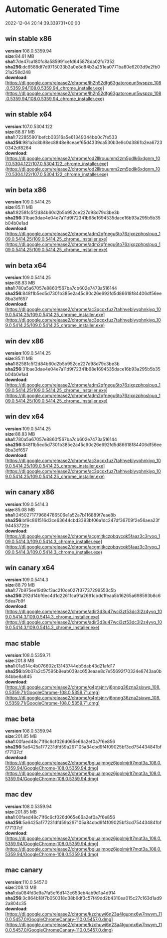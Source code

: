 # Automatic Generated Time
2022-12-04 20:14:39.339731+00:00

## win stable x86
**version**:108.0.5359.94  
**size**:84.61 MB  
**sha1**:7de47ca180fc8a585991cefd645878da02fc7352  
**sha256**:dc6588df7d9715033b3a0e8d84b3a251ea0771ba80e6203d9e2fb021a258d248  
**download**:[https://dl.google.com/release2/chrome/lh2h52dfg63gatoroeun5wspzq_108.0.5359.94/108.0.5359.94_chrome_installer.exe](https://dl.google.com/release2/chrome/lh2h52dfg63gatoroeun5wspzq_108.0.5359.94/108.0.5359.94_chrome_installer.exe)  

## win stable x64
**version**:107.0.5304.122  
**size**:88.87 MB  
**sha1**:722855801befcb03316a5e61349044bb0c7fe533  
**sha256**:981a3c8b98ec8848e8ceaef65d4339ca530b3e9c0d3861b2ea67230342df8264  
**download**:[https://dl.google.com/release2/chrome/od2lllrxuumm2zm5pdlk6xdgnm_107.0.5304.122/107.0.5304.122_chrome_installer.exe](https://dl.google.com/release2/chrome/od2lllrxuumm2zm5pdlk6xdgnm_107.0.5304.122/107.0.5304.122_chrome_installer.exe)  

## win beta x86
**version**:109.0.5414.25  
**size**:85.11 MB  
**sha1**:82581c5f2d84b60d2b5b952ce227d98d79c3be3b  
**sha256**:31bae3dae4e04e7a11d9f72341b68e1694535dace16b93a295b5b35b04b0e1ad  
**download**:[https://dl.google.com/release2/chrome/adm2qfnegu6to76zjxqzphpslpuq_109.0.5414.25/109.0.5414.25_chrome_installer.exe](https://dl.google.com/release2/chrome/adm2qfnegu6to76zjxqzphpslpuq_109.0.5414.25/109.0.5414.25_chrome_installer.exe)  

## win beta x64
**version**:109.0.5414.25  
**size**:88.83 MB  
**sha1**:780a5a67057e8860f567ba7cb602e7473a516144  
**sha256**:848f1b5ed5d7301b385e2a45c90c26e692fd5d86618f84406df56ee8ba3df657  
**download**:[https://dl.google.com/release2/chrome/ac3qcoxfuz7tahhyeblyvphnkjyq_109.0.5414.25/109.0.5414.25_chrome_installer.exe](https://dl.google.com/release2/chrome/ac3qcoxfuz7tahhyeblyvphnkjyq_109.0.5414.25/109.0.5414.25_chrome_installer.exe)  

## win dev x86
**version**:109.0.5414.25  
**size**:85.11 MB  
**sha1**:82581c5f2d84b60d2b5b952ce227d98d79c3be3b  
**sha256**:31bae3dae4e04e7a11d9f72341b68e1694535dace16b93a295b5b35b04b0e1ad  
**download**:[https://dl.google.com/release2/chrome/adm2qfnegu6to76zjxqzphpslpuq_109.0.5414.25/109.0.5414.25_chrome_installer.exe](https://dl.google.com/release2/chrome/adm2qfnegu6to76zjxqzphpslpuq_109.0.5414.25/109.0.5414.25_chrome_installer.exe)  

## win dev x64
**version**:109.0.5414.25  
**size**:88.83 MB  
**sha1**:780a5a67057e8860f567ba7cb602e7473a516144  
**sha256**:848f1b5ed5d7301b385e2a45c90c26e692fd5d86618f84406df56ee8ba3df657  
**download**:[https://dl.google.com/release2/chrome/ac3qcoxfuz7tahhyeblyvphnkjyq_109.0.5414.25/109.0.5414.25_chrome_installer.exe](https://dl.google.com/release2/chrome/ac3qcoxfuz7tahhyeblyvphnkjyq_109.0.5414.25/109.0.5414.25_chrome_installer.exe)  

## win canary x86
**version**:109.0.5414.3  
**size**:85.08 MB  
**sha1**:2450271779684786506e1a52a7b116889f7eae8b  
**sha256**:bf9c861516d3ce63644cbd3393bf06a1dc247df36709f2e56aea23f94453722e  
**download**:[https://dl.google.com/release2/chrome/acgmltkczpbqvcqk5faaz3c3ryoq_109.0.5414.3/109.0.5414.3_chrome_installer.exe](https://dl.google.com/release2/chrome/acgmltkczpbqvcqk5faaz3c3ryoq_109.0.5414.3/109.0.5414.3_chrome_installer.exe)  

## win canary x64
**version**:109.0.5414.3  
**size**:88.79 MB  
**sha1**:77b975ee19d9cf3ac210ce027f37737299553c5b  
**sha256**:292d14bf6ec4d1d22611ca91a2691cbdc1feaa5b16265a698593b8c65dea7b9f  
**download**:[https://dl.google.com/release2/chrome/adir3d3u47wci3zt53dc3l2z4yvq_109.0.5414.3/109.0.5414.3_chrome_installer.exe](https://dl.google.com/release2/chrome/adir3d3u47wci3zt53dc3l2z4yvq_109.0.5414.3/109.0.5414.3_chrome_installer.exe)  

## mac stable
**version**:108.0.5359.71  
**size**:201.8 MB  
**sha1**:01a514c4b076602c13143744eb5dab43d21afd17  
**sha256**:b9b07a2c57595b9eab039ac653eaae8c7e55692f70324e8743aa0b84bbe8a845  
**download**:[https://dl.google.com/release2/chrome/g4ptsjnrvj6pnqg36zna2sixwq_108.0.5359.71/GoogleChrome-108.0.5359.71.dmg](https://dl.google.com/release2/chrome/g4ptsjnrvj6pnqg36zna2sixwq_108.0.5359.71/GoogleChrome-108.0.5359.71.dmg)  

## mac beta
**version**:108.0.5359.94  
**size**:201.85 MB  
**sha1**:00faed48c71f6c6cf026d065e66a2ef0a7f6e856  
**sha256**:5a6425a177231dfd59a297105a84cbd9f4f09025bf3cd754434841bff77137cf  
**download**:[https://dl.google.com/release2/chrome/bgiuajmpgz6joplmjrlt7mqt3a_108.0.5359.94/GoogleChrome-108.0.5359.94.dmg](https://dl.google.com/release2/chrome/bgiuajmpgz6joplmjrlt7mqt3a_108.0.5359.94/GoogleChrome-108.0.5359.94.dmg)  

## mac dev
**version**:108.0.5359.94  
**size**:201.85 MB  
**sha1**:00faed48c71f6c6cf026d065e66a2ef0a7f6e856  
**sha256**:5a6425a177231dfd59a297105a84cbd9f4f09025bf3cd754434841bff77137cf  
**download**:[https://dl.google.com/release2/chrome/bgiuajmpgz6joplmjrlt7mqt3a_108.0.5359.94/GoogleChrome-108.0.5359.94.dmg](https://dl.google.com/release2/chrome/bgiuajmpgz6joplmjrlt7mqt3a_108.0.5359.94/GoogleChrome-108.0.5359.94.dmg)  

## mac canary
**version**:110.0.5457.0  
**size**:208.13 MB  
**sha1**:da084fd3e9a7fa5cf6d143c653eb4ab9d1a4d914  
**sha256**:3c864b18f7b050318d38b6df3c57f49dd2b4310ea015c27c163d1ad92a804c35  
**download**:[https://dl.google.com/release2/chrome/kzchuwi6n23a4lgupnx6w7nwym_110.0.5457.0/GoogleChromeCanary-110.0.5457.0.dmg](https://dl.google.com/release2/chrome/kzchuwi6n23a4lgupnx6w7nwym_110.0.5457.0/GoogleChromeCanary-110.0.5457.0.dmg)  

